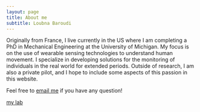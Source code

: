 ```yaml
---
layout: page
title: About me
subtitle: Loubna Baroudi
---
```


Originally from France, I live currently in the US where I am completing a PhD in Mechanical Engineering at the University of Michigan. My focus is on the use of wearable sensing technologies to understand human movement. I specialize in developing solutions for the monitoring of individuals in the real world for extended periods. 
Outside of research, I am also a private pilot, and I hope to include some aspects of this passion in this website.  

Feel free to [email me](lbaroudi@umich.edu) if you have any question!

[my lab](https://brg.engin.umich.edu) 


